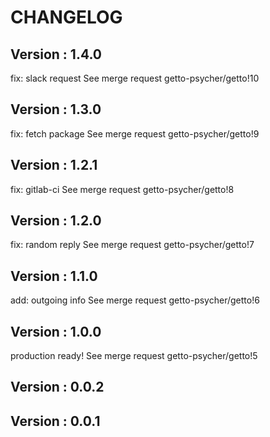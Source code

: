 # CHANGELOG

## Version : 1.4.0

fix: slack request See merge request getto-psycher/getto!10


## Version : 1.3.0

fix: fetch package See merge request getto-psycher/getto!9


## Version : 1.2.1

fix: gitlab-ci See merge request getto-psycher/getto!8


## Version : 1.2.0

fix: random reply See merge request getto-psycher/getto!7


## Version : 1.1.0

add: outgoing info See merge request getto-psycher/getto!6


## Version : 1.0.0

production ready! See merge request getto-psycher/getto!5


## Version : 0.0.2



## Version : 0.0.1


